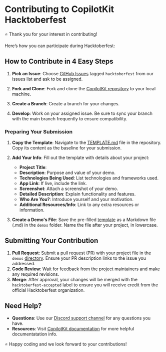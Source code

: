 # Contributing to CopilotKit Hacktoberfest

⭐ Thank you for your interest in contributing!

Here’s how you can participate during Hacktoberfest:

## How to Contribute in 4 Easy Steps

1. **Pick an Issue**: Choose [GitHub Issues](https://github.com/CopilotKit/CopilotKit/issues) tagged `hacktoberfest` from our issues list and ask to be assigned.
2. **Fork and Clone**: Fork and clone the [CopilotKit repository](https://github.com/CopilotKit/CopilotKit) to your local machine.

3. **Create a Branch**: Create a branch for your changes.
4. **Develop**: Work on your assigned issue. Be sure to sync your branch with the main branch frequently to ensure compatibility.

### Preparing Your Submission

1. **Copy the Template**: Navigate to the [TEMPLATE.md](./TEMPLATE.md) file in the repository. Copy its content as the baseline for your submission.
2. **Add Your Info**: Fill out the template with details about your project:

   - **Project Title**:
   - **Description**: Purpose and value of your demo.
   - **Technologies Being Used**: List technologies and frameworks used.
   - **App Link**: If live, include the link.
   - **Screenshot**: Attach a screenshot of your demo.
   - **Detailed Description**: Explain functionality and features.
   - **Who Are You?**: Introduce yourself and your motivation.
   - **Additional Resources/Info**: Link to any extra resources or information.

3. **Create a Demo's File**: Save the pre-filled [template](./TEMPLATE.md) as a Markdown file (.md) in the `demos` folder. Name the file after your project, in lowercase.

## Submitting Your Contribution

1. **Pull Request**: Submit a pull request (PR) with your project file in the `demos` [directory](../../community/). Ensure your PR description links to the issue you addressed.
2. **Code Review**: Wait for feedback from the project maintainers and make any required revisions.
3. **Merge**: After approval, your changes will be merged with the `hacktoberfest-accepted` label to ensure you will receive credit from the official Hacktoberfest organization.

## Need Help?

- **Questions**: Use our [Discord support channel](https://discord.com/invite/6dffbvGU3D) for any questions you have.
- **Resources**: Visit [CopilotKit documentation](https://docs.copilotkit.ai/what-is-copilotkit) for more helpful documentatation info.

⭐ Happy coding and we look forward to your contributions!
